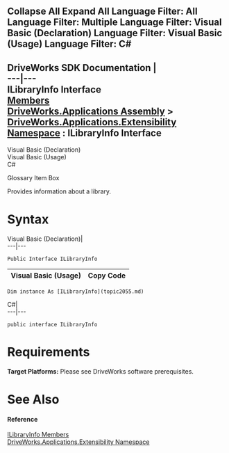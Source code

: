 Collapse All Expand All Language Filter: All  Language Filter: Multiple  Language Filter: Visual Basic (Declaration) Language Filter: Visual Basic (Usage) Language Filter: C#  
---  
DriveWorks SDK Documentation  |   
---|---  
ILibraryInfo Interface   
[Members](topic2056.md)   
[DriveWorks.Applications Assembly](topic13.md) > [DriveWorks.Applications.Extensibility Namespace](topic1995.md) : ILibraryInfo Interface  
---  
  
Visual Basic (Declaration)    
Visual Basic (Usage)    
C# 

Glossary Item Box

Provides information about a library. 

# Syntax

Visual Basic (Declaration)|   
---|---  
      
    
    Public Interface ILibraryInfo   
  
Visual Basic (Usage)| Copy Code  
---|---  
      
    
    Dim instance As [ILibraryInfo](topic2055.md)  
  
C#|   
---|---  
      
    
    public interface ILibraryInfo   
  
# Requirements

**Target Platforms:** Please see DriveWorks software prerequisites.

# See Also

#### Reference

[ILibraryInfo Members](topic2056.md)   
[DriveWorks.Applications.Extensibility Namespace](topic1995.md)


